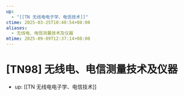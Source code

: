 ```yaml
---
up:
  - "[[TN 无线电电子学、电信技术]]"
ctime: 2025-03-25T10:40:54+08:00
aliases:
  - 无线电、电信测量技术及仪器
mtime: 2025-09-09T12:37:14+08:00
---
```


# [TN98] 无线电、电信测量技术及仪器

- up: [[TN 无线电电子学、电信技术]]
